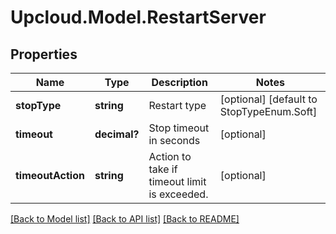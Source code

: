 # Upcloud.Model.RestartServer
## Properties

Name | Type | Description | Notes
------------ | ------------- | ------------- | -------------
**stopType** | **string** | Restart type | [optional] [default to StopTypeEnum.Soft]
**timeout** | **decimal?** | Stop timeout in seconds | [optional] 
**timeoutAction** | **string** | Action to take if timeout limit is exceeded. | [optional] 

[[Back to Model list]](../README.md#documentation-for-models) [[Back to API list]](../README.md#documentation-for-api-endpoints) [[Back to README]](../README.md)


